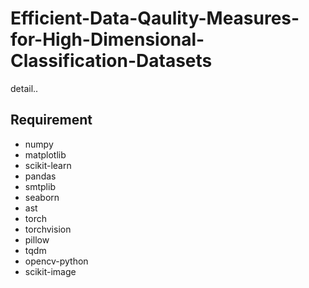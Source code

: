 # Efficient-Data-Qaulity-Measures-for-High-Dimensional-Classification-Datasets
detail..

## Requirement
- numpy
- matplotlib
- scikit-learn
- pandas
- smtplib
- seaborn
- ast
- torch
- torchvision
- pillow
- tqdm
- opencv-python
- scikit-image
